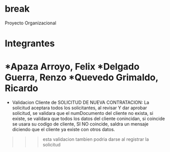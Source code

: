 break
=======

Proyecto Organizacional

Integrantes
=======

*Apaza Arroyo, Felix
*Delgado Guerra, Renzo
*Quevedo Grimaldo, Ricardo
=======
* Validacion Cliente de SOLICITUD DE NUEVA CONTRATACION:
La solicitud aceptara todos los solicitantes,
al revisar Y dar aprobar solicitud, se validara que el numDocumento del cliente no exista,
si existe, se validara que todos los datos del cliente conincidan, si coincide
se usara su codigo de cliente,
SI NO coincide, saldra un mensaje diciendo que el cliente ya existe con otros datos.
>>> esta validacion tambien podria darse al registrar la solicitud
